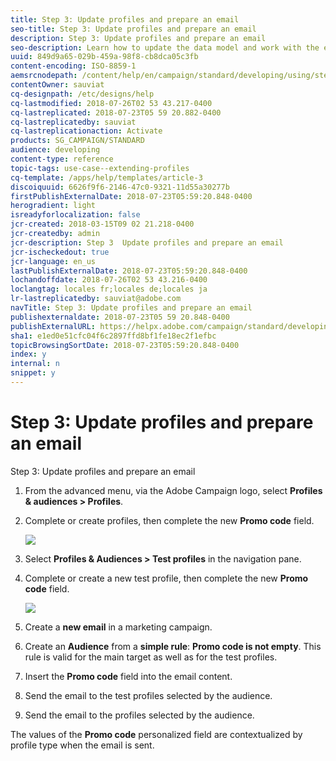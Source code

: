 ```yaml
---
title: Step 3: Update profiles and prepare an email
seo-title: Step 3: Update profiles and prepare an email
description: Step 3: Update profiles and prepare an email
seo-description: Learn how to update the data model and work with the extende field in a message.
uuid: 849d9a65-029b-459a-98f8-cb8dca05c3fb
content-encoding: ISO-8859-1
aemsrcnodepath: /content/help/en/campaign/standard/developing/using/step-3--update-profiles-and-prepare-an-email
contentOwner: sauviat
cq-designpath: /etc/designs/help
cq-lastmodified: 2018-07-26T02 53 43.217-0400
cq-lastreplicated: 2018-07-23T05 59 20.882-0400
cq-lastreplicatedby: sauviat
cq-lastreplicationaction: Activate
products: SG_CAMPAIGN/STANDARD
audience: developing
content-type: reference
topic-tags: use-case--extending-profiles
cq-template: /apps/help/templates/article-3
discoiquuid: 6626f9f6-2146-47c0-9321-11d55a30277b
firstPublishExternalDate: 2018-07-23T05:59:20.848-0400
herogradient: light
isreadyforlocalization: false
jcr-created: 2018-03-15T09 02 21.218-0400
jcr-createdby: admin
jcr-description: Step 3  Update profiles and prepare an email
jcr-ischeckedout: true
jcr-language: en_us
lastPublishExternalDate: 2018-07-23T05:59:20.848-0400
lochandoffdate: 2018-07-26T02 53 43.216-0400
loclangtag: locales fr;locales de;locales ja
lr-lastreplicatedby: sauviat@adobe.com
navTitle: Step 3: Update profiles and prepare an email
publishexternaldate: 2018-07-23T05 59 20.848-0400
publishExternalURL: https://helpx.adobe.com/campaign/standard/developing/using/step-3--update-profiles-and-prepare-an-email.html
sha1: e1ed0e51cfc04f6c2897ffd8bf1fe18ec2f1efbc
topicBrowsingSortDate: 2018-07-23T05:59:20.848-0400
index: y
internal: n
snippet: y
---
```


# Step 3: Update profiles and prepare an email

Step 3: Update profiles and prepare an email

1. From the advanced menu, via the Adobe Campaign logo, select **Profiles & audiences > Profiles**.
1. Complete or create profiles, then complete the new **Promo code** field.

   ![](assets/schema_extension_UC3.png)

1. Select **Profiles & Audiences > Test profiles** in the navigation pane.
1. Complete or create a new test profile, then complete the new **Promo code** field.

   ![](assets/schema_extension_UC4.png)

1. Create a **new email** in a marketing campaign.
1. Create an **Audience** from a **simple rule**: **Promo code is not empty**. This rule is valid for the main target as well as for the test profiles.
1. Insert the **Promo code** field into the email content. 
1. Send the email to the test profiles selected by the audience.
1. Send the email to the profiles selected by the audience.

The values of the **Promo code** personalized field are contextualized by profile type when the email is sent.

